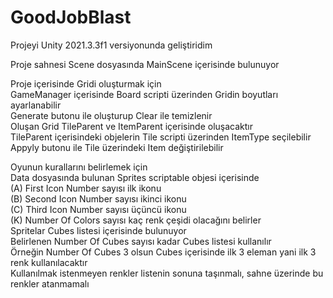 # GoodJobBlast
 
Projeyi Unity 2021.3.3f1 versiyonunda geliştiridim

Proje sahnesi Scene dosyasında MainScene içerisinde bulunuyor

Proje içerisinde Gridi oluşturmak için  
	GameManager içerisinde Board scripti üzerinden Gridin boyutları ayarlanabilir  
	Generate butonu ile oluşturup Clear ile temizlenir  
	Oluşan Grid TileParent ve ItemParent içerisinde oluşacaktır  
	TileParent içerisindeki objelerin Tile scripti üzerinden ItemType seçilebilir  
	Appyly butonu ile Tile üzerindeki Item değiştirilebilir  

Oyunun kurallarını belirlemek için  
	Data dosyasında bulunan Sprites scriptable objesi içerisinde  
	(A) First Icon Number sayısı ilk ikonu  
	(B) Second Icon Number sayısı ikinci ikonu  
	(C) Third Icon Number sayısı üçüncü ikonu  
	(K) Number Of Colors sayısı kaç renk çeşidi olacağını belirler  
	Spritelar Cubes listesi içerisinde bulunuyor  
	Belirlenen Number Of Cubes sayısı kadar Cubes listesi kullanılır  
	Örneğin Number Of Cubes 3 olsun Cubes içerisinde ilk 3 eleman yani ilk 3 renk kullanılacaktır  
	Kullanılmak istenmeyen renkler listenin sonuna taşınmalı, sahne üzerinde bu renkler atanmamalı  